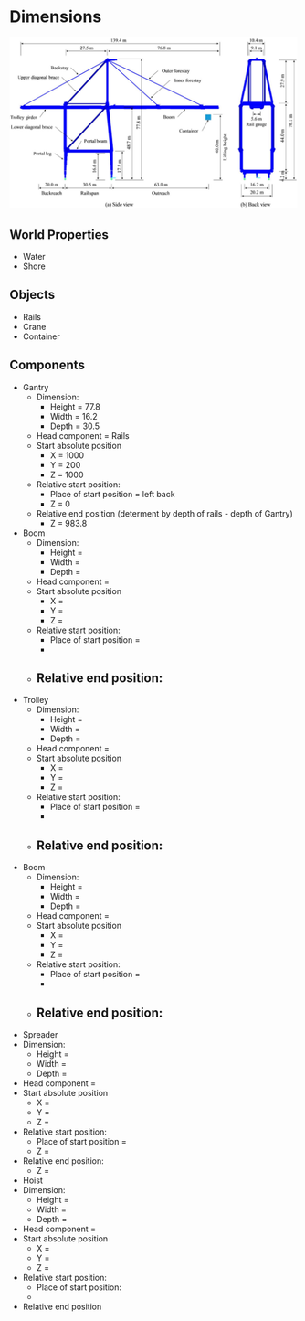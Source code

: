 # Dimensions
![crane_dimensions.png](crane_dimensions.png)

## World Properties
- Water
- Shore

## Objects
- Rails
- Crane
- Container

## Components
- Gantry
  - Dimension:
    - Height = 77.8
    - Width = 16.2
    - Depth = 30.5
  - Head component = Rails
  - Start absolute position
    - X = 1000
    - Y = 200
    - Z = 1000
  - Relative start position: 
    - Place of start position = left back
    - Z = 0
  - Relative end position (determent by depth of rails - depth of Gantry)
    - Z = 983.8
- Boom
  - Dimension:
    - Height = 
    - Width = 
    - Depth = 
  - Head component = 
  - Start absolute position
    - X = 
    - Y = 
    - Z = 
  - Relative start position: 
    - Place of start position = 
    - 
  - Relative end position:
    - 
- Trolley
  - Dimension:
    - Height = 
    - Width = 
    - Depth = 
  - Head component = 
  - Start absolute position
    - X = 
    - Y = 
    - Z = 
  - Relative start position: 
    - Place of start position = 
    - 
  - Relative end position:
    -  
- Boom
  - Dimension:
    - Height = 
    - Width = 
    - Depth = 
  - Head component = 
  - Start absolute position
    - X = 
    - Y = 
    - Z = 
  - Relative start position: 
    - Place of start position = 
    - 
  - Relative end position:
    - 
- Spreader
 - Dimension:
    - Height = 
    - Width = 
    - Depth = 
  - Head component = 
  - Start absolute position
    - X = 
    - Y = 
    - Z = 
  - Relative start position: 
    - Place of start position = 
    - Z = 
  - Relative end position:
    - Z = 
- Hoist
 - Dimension:
    - Height = 
    - Width = 
    - Depth = 
  - Head component = 
  - Start absolute position
    - X = 
    - Y = 
    - Z = 
  - Relative start position: 
    - Place of start position:
    - 
  - Relative end position 
